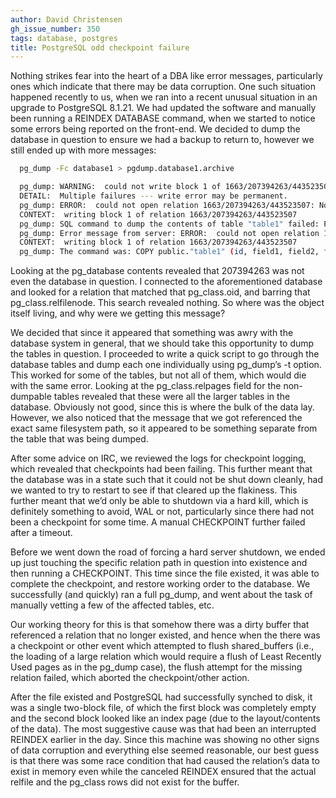 ```yaml
---
author: David Christensen
gh_issue_number: 350
tags: database, postgres
title: PostgreSQL odd checkpoint failure
---
```




Nothing strikes fear into the heart of a DBA like error messages, particularly ones which indicate that there may be data corruption. One such situation happened recently to us, when we ran into a recent unusual situation in an upgrade to PostgreSQL 8.1.21. We had updated the software and manually been running a REINDEX DATABASE command, when we started to notice some errors being reported on the front-end. We decided to dump the database in question to ensure we had a backup to return to, however we still ended up with more messages:

```bash
  pg_dump -Fc database1 > pgdump.database1.archive

  pg_dump: WARNING:  could not write block 1 of 1663/207394263/443523507
  DETAIL:  Multiple failures --- write error may be permanent.
  pg_dump: ERROR:  could not open relation 1663/207394263/443523507: No such file or directory
  CONTEXT:  writing block 1 of relation 1663/207394263/443523507
  pg_dump: SQL command to dump the contents of table "table1" failed: PQendcopy() failed.
  pg_dump: Error message from server: ERROR:  could not open relation 1663/207394263/443523507: No such file or directory
  CONTEXT:  writing block 1 of relation 1663/207394263/443523507
  pg_dump: The command was: COPY public."table1" (id, field1, field2, field3) TO stdout;
```

Looking at the pg_database contents revealed that 207394263 was not even the database in question. I connected to the aforementioned database and looked for a relation that matched that pg_class.oid, and barring that pg_class.relfilenode. This search revealed nothing. So where was the object itself living, and why were we getting this message?

We decided that since it appeared that something was awry with the database system in general, that we should take this opportunity to dump the tables in question. I proceeded to write a quick script to go through the database tables and dump each one individually using pg_dump’s -t option. This worked for some of the tables, but not all of them, which would die with the same error. Looking at the pg_class.relpages field for the non-dumpable tables revealed that these were all the larger tables in the database. Obviously not good, since this is where the bulk of the data lay. However, we also noticed that the message that we got referenced the exact same filesystem path, so it appeared to be something separate from the table that was being dumped.

After some advice on IRC, we reviewed the logs for checkpoint logging, which revealed that checkpoints had been failing. This further meant that the database was in a state such that it could not be shut down cleanly, had we wanted to try to restart to see if that cleared up the flakiness. This further meant that we’d only be able to shutdown via a hard kill, which is definitely something to avoid, WAL or not, particularly since there had not been a checkpoint for some time. A manual CHECKPOINT further failed after a timeout.

Before we went down the road of forcing a hard server shutdown, we ended up just touching the specific relation path in question into existence and then running a CHECKPOINT. This time since the file existed, it was able to complete the checkpoint, and restore working order to the database. We successfully (and quickly) ran a full pg_dump, and went about the task of manually vetting a few of the affected tables, etc.

Our working theory for this is that somehow there was a dirty buffer that referenced a relation that no longer existed, and hence when the there was a checkpoint or other event which attempted to flush shared_buffers (i.e., the loading of a large relation which would require a flush of Least Recently Used pages as in the pg_dump case), the flush attempt for the missing relation failed, which aborted the checkpoint/other action.

After the file existed and PostgreSQL had successfully synched to disk, it was a single two-block file, of which the first block was completely empty and the second block looked like an index page (due to the layout/contents of the data). The most suggestive cause was that had been an interrupted REINDEX earlier in the day. Since this machine was showing no other signs of data corruption and everything else seemed reasonable, our best guess is that there was some race condition that had caused the relation’s data to exist in memory even while the canceled REINDEX ensured that the actual relfile and the pg_class rows did not exist for the buffer.


